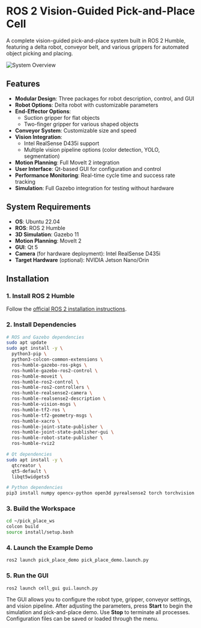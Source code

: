 # ROS 2 Vision-Guided Pick-and-Place Cell

A complete vision-guided pick-and-place system built in ROS 2 Humble, featuring a delta robot, conveyor belt, and various grippers for automated object picking and placing.

![System Overview](docs/images/system_overview.png)

## Features

- **Modular Design**: Three packages for robot description, control, and GUI
- **Robot Options**: Delta robot with customizable parameters
- **End-Effector Options**: 
  - Suction gripper for flat objects
  - Two-finger gripper for various shaped objects
- **Conveyor System**: Customizable size and speed
- **Vision Integration**:
  - Intel RealSense D435i support
  - Multiple vision pipeline options (color detection, YOLO, segmentation)
- **Motion Planning**: Full MoveIt 2 integration
- **User Interface**: Qt-based GUI for configuration and control
- **Performance Monitoring**: Real-time cycle time and success rate tracking
- **Simulation**: Full Gazebo integration for testing without hardware

## System Requirements

- **OS**: Ubuntu 22.04
- **ROS**: ROS 2 Humble
- **3D Simulation**: Gazebo 11
- **Motion Planning**: MoveIt 2
- **GUI**: Qt 5
- **Camera** (for hardware deployment): Intel RealSense D435i
- **Target Hardware** (optional): NVIDIA Jetson Nano/Orin

## Installation

### 1. Install ROS 2 Humble

Follow the [official ROS 2 installation instructions](https://docs.ros.org/en/humble/Installation/Ubuntu-Install-Debians.html).

### 2. Install Dependencies

```bash
# ROS and Gazebo dependencies
sudo apt update
sudo apt install -y \
  python3-pip \
  python3-colcon-common-extensions \
  ros-humble-gazebo-ros-pkgs \
  ros-humble-gazebo-ros2-control \
  ros-humble-moveit \
  ros-humble-ros2-control \
  ros-humble-ros2-controllers \
  ros-humble-realsense2-camera \
  ros-humble-realsense2-description \
  ros-humble-vision-msgs \
  ros-humble-tf2-ros \
  ros-humble-tf2-geometry-msgs \
  ros-humble-xacro \
  ros-humble-joint-state-publisher \
  ros-humble-joint-state-publisher-gui \
  ros-humble-robot-state-publisher \
  ros-humble-rviz2

# Qt dependencies
sudo apt install -y \
  qtcreator \
  qt5-default \
  libqt5widgets5

# Python dependencies
pip3 install numpy opencv-python open3d pyrealsense2 torch torchvision onnx onnxruntime
```

### 3. Build the Workspace

```bash
cd ~/pick_place_ws
colcon build
source install/setup.bash
```

### 4. Launch the Example Demo

```bash
ros2 launch pick_place_demo pick_place_demo.launch.py
```

### 5. Run the GUI

```bash
ros2 launch cell_gui gui.launch.py
```

The GUI allows you to configure the robot type, gripper, conveyor settings, and vision pipeline. After adjusting the parameters, press **Start** to begin the simulation and pick-and-place demo. Use **Stop** to terminate all processes. Configuration files can be saved or loaded through the menu.
